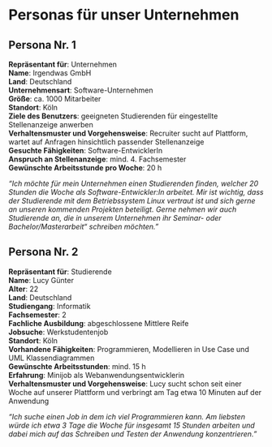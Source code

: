 # Personas für unser Unternehmen

## Persona Nr. 1

**Repräsentant für**:  Unternehmen <br/> 
**Name**: Irgendwas GmbH<br/> 
**Land**: Deutschland<br/> 
**Unternehmensart**: Software-Unternehmen<br/> 
**Größe**: ca. 1000 Mitarbeiter<br/> 
**Standort**: Köln<br/> 
**Ziele des Benutzers**: geeigneten Studierenden für eingestellte Stellenanzeige anwerben<br/> 
**Verhaltensmuster und Vorgehensweise**: Recruiter sucht auf Plattform, wartet auf Anfragen hinsichtlich passender Stellenanzeige<br/> 
**Gesuchte Fähigkeiten**: Software-EntwicklerIn<br/> 
**Anspruch an Stellenanzeige**: mind. 4. Fachsemester<br/> 
**Gewünschte Arbeitsstunde pro Woche**: 20 h
<br/> 

*“Ich möchte für mein Unternehmen einen Studierenden finden, welcher 20 Stunden die Woche als Software-Entwickler:In arbeitet. Mir ist wichtig, dass der Studierende mit dem Betriebssystem Linux vertraut ist und sich gerne an unseren kommenden Projekten beteiligt. Gerne nehmen wir auch Studierende an, die in unserem Unternehmen ihr Seminar- oder Bachelor/Masterarbeit“ schreiben möchten.”*
<br/> 
## Persona Nr. 2

**Repräsentant für**: Studierende<br/> 
**Name**: Lucy Günter<br/> 
**Alter**: 22<br/> 
**Land**: Deutschland<br/> 
**Studiengang**: Informatik<br/> 
**Fachsemester**: 2<br/> 
**Fachliche Ausbildung**: abgeschlossene Mittlere Reife<br/> 
**Jobsuche**: Werkstudentenjob <br/> 
**Standort**: Köln<br/> 
**Vorhandene Fähigkeiten**: Programmieren, Modellieren in Use Case und UML Klassendiagrammen<br/> 
**Gewünschte Arbeitsstunden**: mind. 15 h<br/> 
**Erfahrung**: Minijob als Webanwendungsentwicklerin<br/> 
**Verhaltensmuster und Vorgehensweise**: Lucy sucht schon seit einer Woche auf unserer Plattform und verbringt am Tag etwa 10 Minuten auf der Anwendung

*“Ich suche einen Job in dem ich viel Programmieren kann. Am liebsten würde ich etwa 3 Tage die Woche für insgesamt 15 Stunden arbeiten und dabei mich auf das Schreiben und Testen der Anwendung konzentrieren.”*



